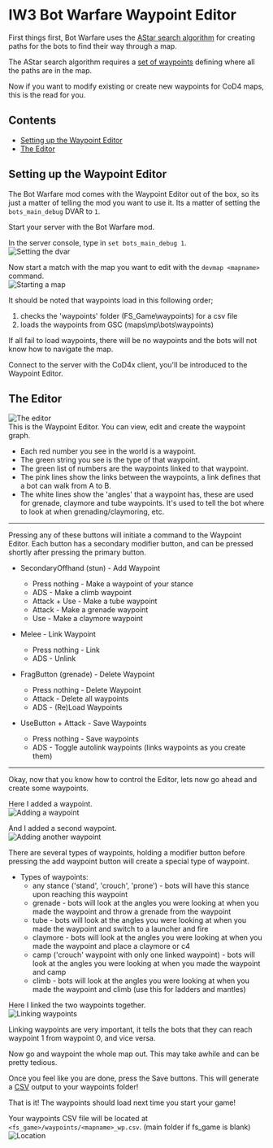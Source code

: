 # IW3 Bot Warfare Waypoint Editor
First things first, Bot Warfare uses the [AStar search algorithm](https://en.wikipedia.org/wiki/A*_search_algorithm) for creating paths for the bots to find their way through a map. 

The AStar search algorithm requires a [set of waypoints](https://en.wikipedia.org/wiki/Graph_(discrete_mathematics)) defining where all the paths are in the map.

Now if you want to modify existing or create new waypoints for CoD4 maps, this is the read for you.

## Contents
- [Setting up the Waypoint Editor](#Setting-up-the-Waypoint-Editor)
- [The Editor](#The-Editor)

## Setting up the Waypoint Editor
The Bot Warfare mod comes with the Waypoint Editor out of the box, so its just a matter of telling the mod you want to use it. Its a matter of setting the `bots_main_debug` DVAR to `1`.

Start your server with the Bot Warfare mod.

In the server console, type in ```set bots_main_debug 1```.<br>
![Setting the dvar](/bw-assets/console.png)

Now start a match with the map you want to edit with the `devmap <mapname>` command.<br>
![Starting a map](/bw-assets/console-map.png)

It should be noted that waypoints load in this following order;
1. checks the 'waypoints' folder (FS_Game\waypoints) for a csv file
2. loads the waypoints from GSC (maps\mp\bots\waypoints)

If all fail to load waypoints, there will be no waypoints and the bots will not know how to navigate the map.

Connect to the server with the CoD4x client, you'll be introduced to the Waypoint Editor.

## The Editor
![The editor](/bw-assets/editor.png)<br>
This is the Waypoint Editor. You can view, edit and create the waypoint graph.
- Each red number you see in the world is a waypoint.
- The green string you see is the type of that waypoint.
- The green list of numbers are the waypoints linked to that waypoint.
- The pink lines show the links between the waypoints, a link defines that a bot can walk from A to B.
- The white lines show the 'angles' that a waypoint has, these are used for grenade, claymore and tube waypoints. It's used to tell the bot where to look at when grenading/claymoring, etc.

---

Pressing any of these buttons will initiate a command to the Waypoint Editor.
Each button has a secondary modifier button, and can be pressed shortly after pressing the primary button.

- SecondaryOffhand (stun) - Add Waypoint
    - Press nothing - Make a waypoint of your stance
    - ADS - Make a climb waypoint
    - Attack + Use - Make a tube waypoint
    - Attack - Make a grenade waypoint
    - Use - Make a claymore waypoint

- Melee - Link Waypoint
    - Press nothing - Link
    - ADS - Unlink

- FragButton (grenade) - Delete Waypoint
    - Press nothing - Delete Waypoint
    - Attack - Delete all waypoints
    - ADS - (Re)Load Waypoints

- UseButton + Attack - Save Waypoints
    - Press nothing - Save waypoints
    - ADS - Toggle autolink waypoints (links waypoints as you create them)

---

Okay, now that you know how to control the Editor, lets now go ahead and create some waypoints.

Here I added a waypoint.<br>
![Adding a waypoint](/bw-assets/editor-addwp.png)

And I added a second waypoint.<br>
![Adding another waypoint](/bw-assets/editor-addwp2.png)

There are several types of waypoints, holding a modifier button before pressing the add waypoint button will create a special type of waypoint.
- Types of waypoints:
  - any stance ('stand', 'crouch', 'prone') - bots will have this stance upon reaching this waypoint
  - grenade - bots will look at the angles you were looking at when you made the waypoint and throw a grenade from the waypoint
  - tube - bots will look at the angles you were looking at when you made the waypoint and switch to a launcher and fire
  - claymore - bots will look at the angles you were looking at when you made the waypoint and place a claymore or c4
  - camp ('crouch' waypoint with only one linked waypoint) - bots will look at the angles you were looking at when you made the waypoint and camp
  - climb - bots will look at the angles you were looking at when you made the waypoint and climb (use this for ladders and mantles)

Here I linked the two waypoints together.<br>
![Linking waypoints](/bw-assets/editor-link.png)

Linking waypoints are very important, it tells the bots that they can reach waypoint 1 from waypoint 0, and vice versa.

Now go and waypoint the whole map out. This may take awhile and can be pretty tedious.

Once you feel like you are done, press the Save buttons. This will generate a [CSV](https://en.wikipedia.org/wiki/Comma-separated_values) output to your waypoints folder!

That is it! The waypoints should load next time you start your game!

Your waypoints CSV file will be located at ```<fs_game>/waypoints/<mapname>_wp.csv```. (main folder if fs_game is blank)<br>
![Location](/bw-assets/saved.png)
